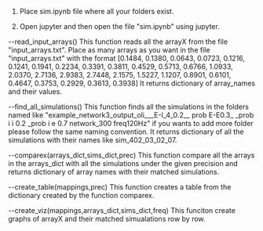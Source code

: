 1. Place sim.ipynb file where all your folders exist.

2. Open jupyter and then open the file "sim.ipynb" using jupyter.


--read_input_arrays()
This function reads all the arrayX from the file "input_arrays.txt". Place as many arrays as you want in the file "input_arrays.txt" with the format 
[0.1484, 0.1380, 0.0643, 0.0723, 0.1216, 0.1241, 0.1941, 0.2234, 0.3391, 0.3811, 0.4529, 0.5713, 0.6766, 1.0933, 2.0370, 2.7136, 2.9383, 2.7448, 2.1575, 1.5227, 1.1207, 0.8901, 0.6101, 0.4647, 0.3753, 0.2929, 0.3613, 0.3938]
It returns dictionary of array_names and their values.

--find_all_simulations()
This function finds all the simulations in the folders named like "example_network3_output_oli___E-I_4_0.2__ prob E-E0.3_ _prob i i 0.2 _prob i e 0.7 network_300 freq120Hz"
if you wants to add more folder please follow the same naming convention.
It returns dictionary of all the simulations with their names like sim_402_03_02_07.

--comparex(arrays_dict,sims_dict,prec)
This function compare all the arrays in the arrays_dict with all the simulations under the given precision and returns dictionary of array names with their matched simulations.

--create_table(mappings,prec)
This function creates a table from the dictionary created by the function comparex.

--create_viz(mappings,arrays_dict,sims_dict,freq)
This funciton create graphs of arrayX and their matched simualations row by row.